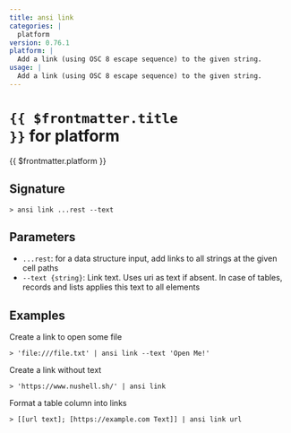 ```yaml
---
title: ansi link
categories: |
  platform
version: 0.76.1
platform: |
  Add a link (using OSC 8 escape sequence) to the given string.
usage: |
  Add a link (using OSC 8 escape sequence) to the given string.
---
```


# <code>{{ $frontmatter.title }}</code> for platform

<div class='command-title'>{{ $frontmatter.platform }}</div>

## Signature

```> ansi link ...rest --text```

## Parameters

 -  `...rest`: for a data structure input, add links to all strings at the given cell paths
 -  `--text {string}`: Link text. Uses uri as text if absent. In case of
                tables, records and lists applies this text to all elements

## Examples

Create a link to open some file
```shell
> 'file:///file.txt' | ansi link --text 'Open Me!'
```

Create a link without text
```shell
> 'https://www.nushell.sh/' | ansi link
```

Format a table column into links
```shell
> [[url text]; [https://example.com Text]] | ansi link url
```
